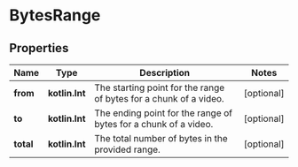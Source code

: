 
# BytesRange

## Properties
Name | Type | Description | Notes
------------ | ------------- | ------------- | -------------
**from** | **kotlin.Int** | The starting point for the range of bytes for a chunk of a video. |  [optional]
**to** | **kotlin.Int** | The ending point for the range of bytes for a chunk of a video. |  [optional]
**total** | **kotlin.Int** | The total number of bytes in the provided range. |  [optional]



